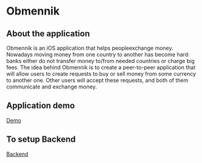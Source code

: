 #  Obmennik

## About the application

Obmennik is an iOS application that helps peopleexchange money. Nowadays moving money from one country to another has become hard: banks either do not transfer money to/from needed countries or charge big fees. The idea behind Obmennik is to create a peer-to-peer application that will allow users to create requests to buy or sell money from some currency to another one. Other users will accept these requests, and both of them communicate and exchange money.

## Application demo

[Demo](https://www.youtube.com/watch?v=NZHRXE1dSoQ)

## To setup Backend

[Backend](https://github.com/DiazzzU/obmennik_backend)
